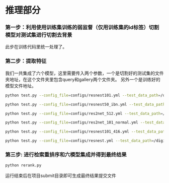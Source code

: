 # 推理部分
### 第一步：利用使用训练集训练的弱监督（仅用训练集的id标签）切割模型对测试集进行切割去背景
此步在训练代码里统一处理了。
### 第二步：提取特征
我们一共集成了六个模型，这里需要传入两个参数，一个是切割好的测试集的文件夹地址，在这个文件夹里包含query和gallery两个文件夹。
另外一个是训练好的模型文件地址。
```bash
python test.py --config_file=configs/resnest101.yml --test_data_path=/digix/workspace/crop_data2 --weight weight/resnest101448half.pth
```

```bash
python test.py --config_file=configs/resnest50_ibn.yml --test_data_path=/digix/workspace/crop_data2 --weight weight/resnest50_ibn512half.pth
```

```bash
python test.py --config_file=configs/res2net_512.yml --test_data_path=/digix/workspace/crop_data2 --weight weight/res2net101_v1b512half_ssd.pth
```

```bash
python test.py --config_file=configs/res2net_101_normal.yml --test_data_path=/digix/workspace/crop_data2 --weight weight/res2net101_v1b512half.pth
```

```bash
python test.py --config_file=configs/resnest101_416.yml --test_data_path=/digix/workspace/crop_data2 --weight weight/resnest101416half.pth
```

```bash
python test.py --config_file=configs/resnest.yml --test_data_path=/digix/workspace/crop_data2 --weight weight/resnest50512half.pth
```

### 第三步: 进行检索重排序和六模型集成并得到最终结果
```bash
python rerank.py
```

运行结束后在项目submit目录即可生成最终结果提交文件
